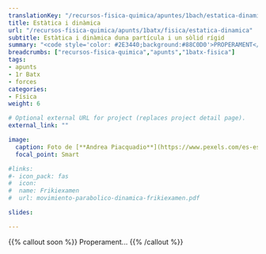 ```yaml
---
translationKey: "/recursos-fisica-quimica/apuntes/1bach/estatica-dinamica"
title: Estàtica i dinàmica
url: "/recursos-fisica-quimica/apunts/1batx/fisica/estatica-dinamica"
subtitle: Estàtica i dinàmica duna partícula i un sòlid rígid
summary: "<code style='color: #2E3440;background:#88C0D0'>PROPERAMENT</code><br>Estàtica i dinàmica duna partícula i un sòlid rígid."
breadcrumbs: ["recursos-fisica-quimica","apunts","1batx-fisica"]
tags:
- apunts
- 1r Batx
- forces
categories:
- Física
weight: 6

# Optional external URL for project (replaces project detail page).
external_link: ""

image:
  caption: Foto de [**Andrea Piacquadio**](https://www.pexels.com/es-es/@olly) en [Pexels](https://www.pexels.com/es-es/)
  focal_point: Smart

#links:
#- icon_pack: fas
#  icon:
#  name: Frikiexamen
#  url: movimiento-parabolico-dinamica-frikiexamen.pdf

slides: 

---
```


{{% callout soon %}}
Properament...
{{% /callout %}}